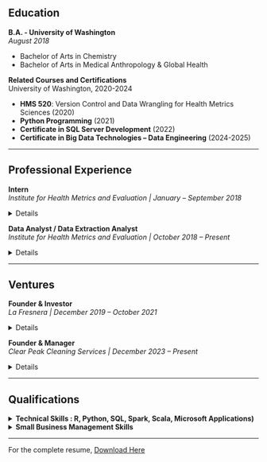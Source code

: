 ## Education

**B.A. - University of Washington**  
_August 2018_  
- Bachelor of Arts in Chemistry  
- Bachelor of Arts in Medical Anthropology & Global Health  

**Related Courses and Certifications**  
University of Washington, 2020-2024  
- **HMS 520**: Version Control and Data Wrangling for Health Metrics Sciences (2020)
- **Python Programming** (2021)
- **Certificate in SQL Server Development** (2022)
- **Certificate in Big Data Technologies – Data Engineering** (2024-2025)

---

## Professional Experience

**Intern**  
_Institute for Health Metrics and Evaluation | January – September 2018_

<details>
  <summary>Details</summary>
  <br>

- Performed Upper Respiratory Infections & Hearing Loss scientific literature screenings and extractions.

</details>

**Data Analyst / Data Extraction Analyst**  
_Institute for Health Metrics and Evaluation | October 2018 – Present_

<details>
  <summary>Details</summary>
  
  - Conducted ad-hoc analytical work, including vetting data pipelines, creating visualizations, updating legacy code, and developing code for data verification and quality management.
  - Managed and maintained the integrity of large data bins focused on maternal causes (both nonfatal and fatal) and infertility, ensuring data consistency across multiple datasets.
  - Led data landscaping initiatives, identifying gaps, inconsistencies, and opportunities for enhanced data reliability in maternal health research.
  - Ran, transformed, and developed new procedures for maternal, STI, and infertility data/code pipelines.
  - Utilized HPC clusters and IDEs for version control and running R, STATA, and Python code.

</details>

---

## Ventures

**Founder & Investor**  
_La Fresnera | December 2019 – October 2021_

<details>
  <summary>Details</summary>
  
  - Mission-driven startup for the growth of Organic Cacao Farming & Regenerative Agriculture.

</details>

**Founder & Manager**  
_Clear Peak Cleaning Services | December 2023 – Present_

<details>
  <summary>Details</summary>
  
  - Recruited, trained, and supervised a team of cleaning staff, ensuring high standards of service and customer satisfaction.
  - Conducted market analysis to identify growth opportunities and expand the customer base.
  - Managed budgeting, financial planning, and expense management to ensure profitability, while outsourcing administrative duties such as payroll management.
  - Designed and created marketing content for the company website and other platforms.  
  - [Visit Clear Peak Cleaning Services](https://clearpeakcleaning.com)

</details>

---

## Qualifications

<details>
  <summary><strong>Technical Skills : R, Python, SQL, Spark, Scala, Microsoft Applications)</strong></summary>
  <br>

- **Version Control:** Git, Powershell  
- **Programming Libraries & Tools:**  
  - **R**: dplyr, tidyverse, plyr, devtools, ggplot2, data.table, DT
  - **Python**: NumPy, SciPy, Pandas  
  - Tools: Jupyter Lab, R Studio, Anaconda, SSMS, Visual Studio/Code  
  - Platforms: GHDx, PubMed, Canva, Squarespace UX, Gusto, BookingKoala, Mailchimp, Adobe graphic design apps  

</details>

<details>
  <summary><strong>Small Business Management Skills</strong></summary>
  <br>

- Experience in entrepreneurship, operations, and employee & client relations.

</details>

---

For the complete resume, [Download Here](link-to-your-resume.pdf)
